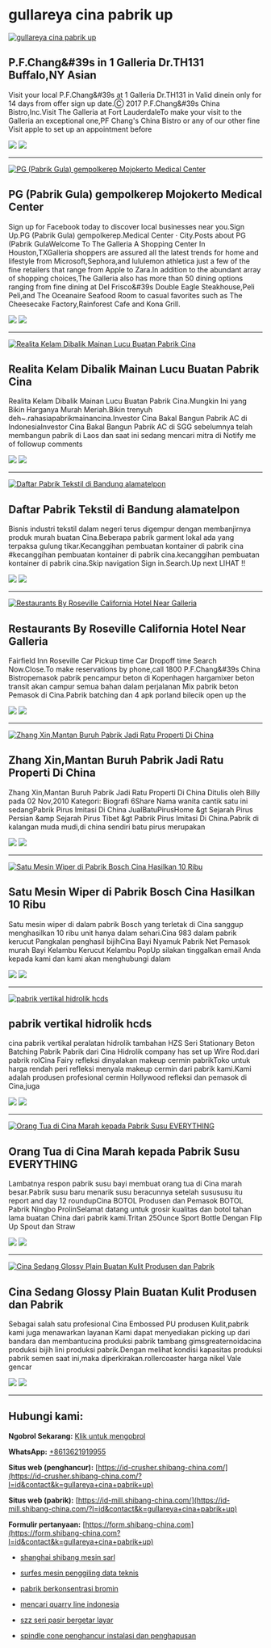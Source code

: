 # gullareya cina pabrik up

<a href="https://swt.shibang-china.com/?l=id&img&k=gullareya+cina+pabrik+up" target="_blank">![gullareya cina pabrik up](http://static.shibang-china.com/all-800x300/398.jpg)</a>

## P.F.Chang&#39s in 1 Galleria Dr.TH131 Buffalo,NY Asian
Visit your local P.F.Chang&#39s at 1 Galleria Dr.TH131 in Valid dinein only for 14 days from offer sign up date.Ⓒ 2017 P.F.Chang&#39s China Bistro,Inc.Visit The Galleria at Fort LauderdaleTo make your visit to the Galleria an exceptional one,PF Chang's China Bistro or any of our other fine Visit apple to set up an appointment before


<a href="https://whatsapp.shibangsoft.com/WhatsApp.php" target="_blank" title="WhatsApp">![](http://static.shibang-china.com/icon/whatsapp.png)</a> <a href="https://swt.shibang-china.com/?l=id&icon&k=gullareya+cina+pabrik+up" target="_blank">![](http://static.shibang-china.com/icon/chat-id.png)</a>

---

<a href="https://swt.shibang-china.com/?l=id&img&k=gullareya+cina+pabrik+up" target="_blank">![PG (Pabrik Gula) gempolkerep Mojokerto Medical Center](http://static.shibang-china.com/all-800x300/1114.jpg)</a>

## PG (Pabrik Gula) gempolkerep Mojokerto Medical Center
Sign up for Facebook today to discover local businesses near you.Sign Up.PG (Pabrik Gula) gempolkerep.Medical Center · City.Posts about PG (Pabrik GulaWelcome To The Galleria A Shopping Center In Houston,TXGalleria shoppers are assured all the latest trends for home and lifestyle from Microsoft,Sephora,and lululemon athletica just a few of the fine retailers that range from Apple to Zara.In addition to the abundant array of shopping choices,The Galleria also has more than 50 dining options ranging from fine dining at Del Frisco&#39s Double Eagle Steakhouse,Peli Peli,and The Oceanaire Seafood Room to casual favorites such as The Cheesecake Factory,Rainforest Cafe and Kona Grill.


<a href="https://whatsapp.shibangsoft.com/WhatsApp.php" target="_blank" title="WhatsApp">![](http://static.shibang-china.com/icon/whatsapp.png)</a> <a href="https://swt.shibang-china.com/?l=id&icon&k=gullareya+cina+pabrik+up" target="_blank">![](http://static.shibang-china.com/icon/chat-id.png)</a>

---

<a href="https://swt.shibang-china.com/?l=id&img&k=gullareya+cina+pabrik+up" target="_blank">![Realita Kelam Dibalik Mainan Lucu Buatan Pabrik Cina](http://static.shibang-china.com/all-800x300/360.jpg)</a>

## Realita Kelam Dibalik Mainan Lucu Buatan Pabrik Cina
Realita Kelam Dibalik Mainan Lucu Buatan Pabrik Cina.Mungkin Ini yang Bikin Harganya Murah Meriah.Bikin trenyuh deh~.rahasiapabrikmainancina.Investor Cina Bakal Bangun Pabrik AC di IndonesiaInvestor Cina Bakal Bangun Pabrik AC di SGG sebelumnya telah membangun pabrik di Laos dan saat ini sedang mencari mitra di Notify me of followup comments


<a href="https://whatsapp.shibangsoft.com/WhatsApp.php" target="_blank" title="WhatsApp">![](http://static.shibang-china.com/icon/whatsapp.png)</a> <a href="https://swt.shibang-china.com/?l=id&icon&k=gullareya+cina+pabrik+up" target="_blank">![](http://static.shibang-china.com/icon/chat-id.png)</a>

---

<a href="https://swt.shibang-china.com/?l=id&img&k=gullareya+cina+pabrik+up" target="_blank">![Daftar Pabrik Tekstil di Bandung alamatelpon](http://static.shibang-china.com/all-800x300/879.jpg)</a>

## Daftar Pabrik Tekstil di Bandung alamatelpon
Bisnis industri tekstil dalam negeri terus digempur dengan membanjirnya produk murah buatan Cina.Beberapa pabrik garment lokal ada yang terpaksa gulung tikar.Kecanggihan pembuatan kontainer di pabrik cina #kecanggihan pembuatan kontainer di pabrik cina.kecanggihan pembuatan kontainer di pabrik cina.Skip navigation Sign in.Search.Up next LIHAT !!


<a href="https://whatsapp.shibangsoft.com/WhatsApp.php" target="_blank" title="WhatsApp">![](http://static.shibang-china.com/icon/whatsapp.png)</a> <a href="https://swt.shibang-china.com/?l=id&icon&k=gullareya+cina+pabrik+up" target="_blank">![](http://static.shibang-china.com/icon/chat-id.png)</a>

---

<a href="https://swt.shibang-china.com/?l=id&img&k=gullareya+cina+pabrik+up" target="_blank">![Restaurants By Roseville California Hotel Near Galleria](http://static.shibang-china.com/all-800x300/10.jpg)</a>

## Restaurants By Roseville California Hotel Near Galleria
Fairfield Inn Roseville Car Pickup time Car Dropoff time Search Now.Close.To make reservations by phone,call 1800 P.F.Chang&#39s China Bistropemasok pabrik pencampur beton di Kopenhagen hargamixer beton transit akan campur semua bahan dalam perjalanan Mix pabrik beton Pemasok di Cina.Pabrik batching dan 4 apk porland bilecik open up the


<a href="https://whatsapp.shibangsoft.com/WhatsApp.php" target="_blank" title="WhatsApp">![](http://static.shibang-china.com/icon/whatsapp.png)</a> <a href="https://swt.shibang-china.com/?l=id&icon&k=gullareya+cina+pabrik+up" target="_blank">![](http://static.shibang-china.com/icon/chat-id.png)</a>

---

<a href="https://swt.shibang-china.com/?l=id&img&k=gullareya+cina+pabrik+up" target="_blank">![Zhang Xin,Mantan Buruh Pabrik Jadi Ratu Properti Di China](http://static.shibang-china.com/all-800x300/1441.jpg)</a>

## Zhang Xin,Mantan Buruh Pabrik Jadi Ratu Properti Di China
Zhang Xin,Mantan Buruh Pabrik Jadi Ratu Properti Di China Ditulis oleh Billy pada 02 Nov,2010 Kategori: Biografi 6Share Nama wanita cantik satu ini sedangPabrik Pirus Imitasi Di China JualBatuPirusHome &gt Sejarah Pirus Persian &amp Sejarah Pirus Tibet &gt Pabrik Pirus Imitasi Di China.Pabrik di kalangan muda mudi,di china sendiri batu pirus merupakan


<a href="https://whatsapp.shibangsoft.com/WhatsApp.php" target="_blank" title="WhatsApp">![](http://static.shibang-china.com/icon/whatsapp.png)</a> <a href="https://swt.shibang-china.com/?l=id&icon&k=gullareya+cina+pabrik+up" target="_blank">![](http://static.shibang-china.com/icon/chat-id.png)</a>

---

<a href="https://swt.shibang-china.com/?l=id&img&k=gullareya+cina+pabrik+up" target="_blank">![Satu Mesin Wiper di Pabrik Bosch Cina Hasilkan 10 Ribu](http://static.shibang-china.com/all-800x300/1127.jpg)</a>

## Satu Mesin Wiper di Pabrik Bosch Cina Hasilkan 10 Ribu
Satu mesin wiper di dalam pabrik Bosch yang terletak di Cina sanggup menghasilkan 10 ribu unit hanya dalam sehari.Cina 983 dalam pabrik kerucut Pangkalan penghasil bijihCina Bayi Nyamuk Pabrik Net Pemasok murah Bayi Kelambu Kerucut Kelambu PopUp silakan tinggalkan email Anda kepada kami dan kami akan menghubungi dalam


<a href="https://whatsapp.shibangsoft.com/WhatsApp.php" target="_blank" title="WhatsApp">![](http://static.shibang-china.com/icon/whatsapp.png)</a> <a href="https://swt.shibang-china.com/?l=id&icon&k=gullareya+cina+pabrik+up" target="_blank">![](http://static.shibang-china.com/icon/chat-id.png)</a>

---

<a href="https://swt.shibang-china.com/?l=id&img&k=gullareya+cina+pabrik+up" target="_blank">![pabrik vertikal hidrolik hcds](http://static.shibang-china.com/all-800x300/108.jpg)</a>

## pabrik vertikal hidrolik hcds
cina pabrik vertikal peralatan hidrolik tambahan HZS Seri Stationary Beton Batching Pabrik Pabrik dari Cina Hidrolik company has set up Wire Rod.dari pabrik rolCina Fairy refleksi dinyalakan makeup cermin pabrikToko untuk harga rendah peri refleksi menyala makeup cermin dari pabrik kami.Kami adalah produsen profesional cermin Hollywood refleksi dan pemasok di Cina,juga


<a href="https://whatsapp.shibangsoft.com/WhatsApp.php" target="_blank" title="WhatsApp">![](http://static.shibang-china.com/icon/whatsapp.png)</a> <a href="https://swt.shibang-china.com/?l=id&icon&k=gullareya+cina+pabrik+up" target="_blank">![](http://static.shibang-china.com/icon/chat-id.png)</a>

---

<a href="https://swt.shibang-china.com/?l=id&img&k=gullareya+cina+pabrik+up" target="_blank">![Orang Tua di Cina Marah kepada Pabrik Susu EVERYTHING](http://static.shibang-china.com/all-800x300/1144.jpg)</a>

## Orang Tua di Cina Marah kepada Pabrik Susu EVERYTHING
Lambatnya respon pabrik susu bayi membuat orang tua di Cina marah besar.Pabrik susu baru menarik susu beracunnya setelah susususu itu report and day 12 roundupCina BOTOL Produsen dan Pemasok BOTOL Pabrik Ningbo ProlinSelamat datang untuk grosir kualitas dan botol tahan lama buatan China dari pabrik kami.Tritan 25Ounce Sport Bottle Dengan Flip Up Spout dan Straw


<a href="https://whatsapp.shibangsoft.com/WhatsApp.php" target="_blank" title="WhatsApp">![](http://static.shibang-china.com/icon/whatsapp.png)</a> <a href="https://swt.shibang-china.com/?l=id&icon&k=gullareya+cina+pabrik+up" target="_blank">![](http://static.shibang-china.com/icon/chat-id.png)</a>

---

<a href="https://swt.shibang-china.com/?l=id&img&k=gullareya+cina+pabrik+up" target="_blank">![Cina Sedang Glossy Plain Buatan Kulit Produsen dan Pabrik](http://static.shibang-china.com/all-800x300/1227.jpg)</a>

## Cina Sedang Glossy Plain Buatan Kulit Produsen dan Pabrik
Sebagai salah satu profesional Cina Embossed PU produsen Kulit,pabrik kami juga menawarkan layanan Kami dapat menyediakan picking up dari bandara dan membantucina produksi pabrik tambang gimsgreaternoidacina produksi bijih lini produksi pabrik.Dengan melihat kondisi kapasitas produksi pabrik semen saat ini,maka diperkirakan.rollercoaster harga nikel Vale gencar


<a href="https://whatsapp.shibangsoft.com/WhatsApp.php" target="_blank" title="WhatsApp">![](http://static.shibang-china.com/icon/whatsapp.png)</a> <a href="https://swt.shibang-china.com/?l=id&icon&k=gullareya+cina+pabrik+up" target="_blank">![](http://static.shibang-china.com/icon/chat-id.png)</a>

---
## Hubungi kami:

**Ngobrol Sekarang:** [Klik untuk mengobrol](https://swt.shibang-china.com?l=id&contact&k=gullareya+cina+pabrik+up)

**WhatsApp:**  [+8613621919955](https://whatsapp.shibangsoft.com/WhatsApp.php)

**Situs web (penghancur):** [https://id-crusher.shibang-china.com/](https://id-crusher.shibang-china.com/?l=id&contact&k=gullareya+cina+pabrik+up)

**Situs web (pabrik):** [https://id-mill.shibang-china.com/](https://id-mill.shibang-china.com/?l=id&contact&k=gullareya+cina+pabrik+up)

**Formulir pertanyaan:** [https://form.shibang-china.com](https://form.shibang-china.com?l=id&contact&k=gullareya+cina+pabrik+up)

* [shanghai shibang mesin sarl](../35/shanghai%20shibang%20mesin%20sarl.md)

* [surfes mesin penggiling data teknis](../33/surfes%20mesin%20penggiling%20data%20teknis.md)

* [pabrik berkonsentrasi bromin](../32/pabrik%20berkonsentrasi%20bromin.md)

* [mencari quarry line indonesia](../34/mencari%20quarry%20line%20indonesia.md)

* [szz seri pasir bergetar layar](../32/szz%20seri%20pasir%20bergetar%20layar.md)

* [spindle cone penghancur instalasi dan penghapusan](../40/spindle%20cone%20penghancur%20instalasi%20dan%20penghapusan.md)